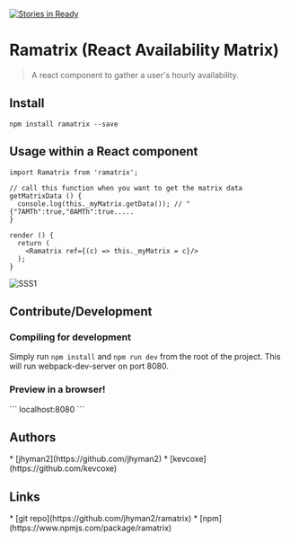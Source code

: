[![Stories in Ready](https://badge.waffle.io/jhyman2/ramatrix.png?label=ready&title=Ready)](https://waffle.io/jhyman2/ramatrix)
# Ramatrix (React Availability Matrix)

> A react component to gather a user's hourly availability.

## Install
```
npm install ramatrix --save
```

## Usage within a React component
```
import Ramatrix from 'ramatrix';

// call this function when you want to get the matrix data
getMatrixData () {
  console.log(this._myMatrix.getData()); // "{"7AMTh":true,"8AMTh":true.....
}

render () {
  return (
    <Ramatrix ref={(c) => this._myMatrix = c}/>
  );
}
```
![SSS1](https://github.com/jhyman2/ramatrix/blob/master/screenshot.png?raw=true)

## Contribute/Development
<h3>Compiling for development</h3>

Simply run `npm install` and `npm run dev` from the root of the project.  This will run webpack-dev-server on port 8080.

<h3>Preview in a browser!</h3>
```
localhost:8080
```

<h2>Authors</h2>
* [jhyman2](https://github.com/jhyman2)
* [kevcoxe](https://github.com/kevcoxe)

<h2>Links</h2>
* [git repo](https://github.com/jhyman2/ramatrix)
* [npm](https://www.npmjs.com/package/ramatrix)

